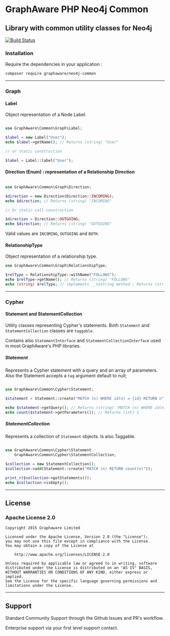 # GraphAware PHP Neo4j Common

## Library with common utility classes for Neo4j

[![Build Status](https://travis-ci.org/graphaware/neo4j-php-commons.svg)](https://travis-ci.org/graphaware/neo4j-php-commons)

### Installation

Require the dependencies in your application :

```bash
composer require graphaware/neo4j-common
```

---

### Graph

#### Label

Object representation of a Node Label.

```php

use GraphAware\Common\Graph\Label;

$label = new Label("User");
echo $label->getName(); // Returns (string) "User"

// or static construction

$label = Label::label("User");
```

#### Direction (Enum) : representation of a Relationship Direction

```php

use GraphAware\Common\Graph\Direction;

$direction = new Direction(Direction::INCOMING);
echo $direction; // Returns (string) "INCOMING"

// Or static call construction

$direction = Direction::OUTGOING;
echo $direction; // Returns (string) "OUTGOING"
```

Valid values are `INCOMING`, `OUTGOING` and `BOTH`.

#### RelationshipType

Object representation of a relationship type.

```php
use GraphAware\Common\Graph\RelationshipType;

$relType = RelationshipType::withName("FOLLOWS");
echo $relType->getName(); // Returns (string) "FOLLOWS"
echo (string) $relType; // implements __toString method : Returns (string) "FOLLOWS"
```
---

### Cypher

#### Statement and StatementCollection

Utility classes representing Cypher's statements. Both `Statement` and `StatementCollection` classes are 
`taggable`.

Contains also `StatementInterface` and `StatementCollectionInterface` used in most GraphAware's PHP libraries.

##### Statement

Represents a Cypher statement with a query and an array of parameters. Also the Statement accepts a `tag` argument default to null;

```php

use GraphAware\Common\Cypher\Statement;

$statement = Statement::create("MATCH (n) WHERE id(n) = {id} RETURN n", array("id" => 324));

echo $statement->getQuery(); // Returns (string) "MATCH (n) WHERE id(n) = {id} RETURN n"
echo count($statement->getParameters()); // Returns (int) 1
```

##### StatementCollection

Represents a collection of `Statement` objects. Is also Taggable.

```php

use GraphAware\Common\Cypher\Statement
    GraphAware\Common\Cypher\StatementCollection;

$collection = new StatementCollection();
$collection->add(Statement::create("MATCH (n) RETURN count(n)"));

print_r($collection->getStatements());
echo $collection->isEmpty();
```

---

## License

### Apache License 2.0

```
Copyright 2015 Graphaware Limited

Licensed under the Apache License, Version 2.0 (the "License");
you may not use this file except in compliance with the License.
You may obtain a copy of the License at

    http://www.apache.org/licenses/LICENSE-2.0

Unless required by applicable law or agreed to in writing, software
distributed under the License is distributed on an "AS IS" BASIS,
WITHOUT WARRANTIES OR CONDITIONS OF ANY KIND, either express or implied.
See the License for the specific language governing permissions and
limitations under the License.
```

--- 

## Support

Standard Community Support through the Github Issues and PR's workflow.

Enterprise support via your first level support contact.